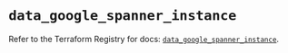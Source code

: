 # `data_google_spanner_instance`

Refer to the Terraform Registry for docs: [`data_google_spanner_instance`](https://registry.terraform.io/providers/hashicorp/google-beta/6.43.0/docs/data-sources/google_spanner_instance).
